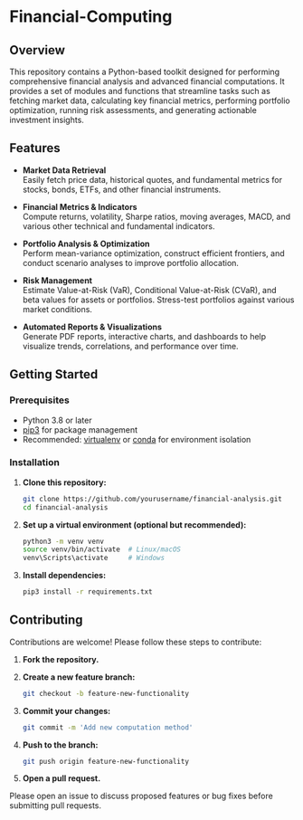 # Financial-Computing


## Overview

This repository contains a Python-based toolkit designed for performing comprehensive financial analysis and advanced financial computations. It provides a set of modules and functions that streamline tasks such as fetching market data, calculating key financial metrics, performing portfolio optimization, running risk assessments, and generating actionable investment insights.

## Features

- **Market Data Retrieval**  
  Easily fetch price data, historical quotes, and fundamental metrics for stocks, bonds, ETFs, and other financial instruments.

- **Financial Metrics & Indicators**  
  Compute returns, volatility, Sharpe ratios, moving averages, MACD, and various other technical and fundamental indicators.

- **Portfolio Analysis & Optimization**  
  Perform mean-variance optimization, construct efficient frontiers, and conduct scenario analyses to improve portfolio allocation.

- **Risk Management**  
  Estimate Value-at-Risk (VaR), Conditional Value-at-Risk (CVaR), and beta values for assets or portfolios. Stress-test portfolios against various market conditions.

- **Automated Reports & Visualizations**  
  Generate PDF reports, interactive charts, and dashboards to help visualize trends, correlations, and performance over time.

## Getting Started

### Prerequisites

- Python 3.8 or later
- [pip3](https://pip.pypa.io/en/stable/installing/) for package management
- Recommended: [virtualenv](https://virtualenv.pypa.io/en/latest/) or [conda](https://docs.conda.io/en/latest/) for environment isolation

### Installation

1. **Clone this repository:**

   ```bash
   git clone https://github.com/yourusername/financial-analysis.git
   cd financial-analysis
   ```

2. **Set up a virtual environment (optional but recommended):**

   ```bash
   python3 -m venv venv
   source venv/bin/activate  # Linux/macOS
   venv\Scripts\activate     # Windows
   ```

3. **Install dependencies:**

   ```bash
   pip3 install -r requirements.txt
   ```

## Contributing

Contributions are welcome! Please follow these steps to contribute:

1. **Fork the repository.**
2. **Create a new feature branch:**

   ```bash
   git checkout -b feature-new-functionality
   ```

3. **Commit your changes:**

   ```bash
   git commit -m 'Add new computation method'
   ```

4. **Push to the branch:**

   ```bash
   git push origin feature-new-functionality
   ```

5. **Open a pull request.**

Please open an issue to discuss proposed features or bug fixes before submitting pull requests.
